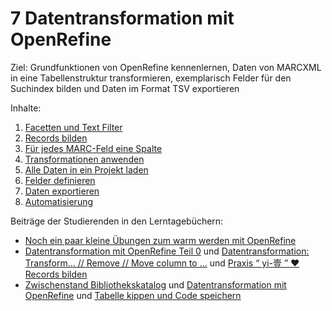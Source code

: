 # 7 Datentransformation mit OpenRefine

Ziel: Grundfunktionen von OpenRefine kennenlernen, Daten von MARCXML in eine Tabellenstruktur transformieren, exemplarisch Felder für den Suchindex bilden und Daten im Format TSV exportieren

Inhalte:

1. [Facetten und Text Filter](https://felixlohmeier.gitbooks.io/seminar-wir-bauen-uns-einen-bibliothekskatalog/content/07_1_facetten_und_text_filter.html)
2. [Records bilden](https://felixlohmeier.gitbooks.io/seminar-wir-bauen-uns-einen-bibliothekskatalog/content/07_2_records_bilden.html)
3. [Für jedes MARC-Feld eine Spalte](https://felixlohmeier.gitbooks.io/seminar-wir-bauen-uns-einen-bibliothekskatalog/content/07_3_fuer_jedes_marc-feld_eine_spalte.html)
4. [Transformationen anwenden](https://felixlohmeier.gitbooks.io/seminar-wir-bauen-uns-einen-bibliothekskatalog/content/07_4_transformationen_anwenden.html)
5. [Alle Daten in ein Projekt laden](https://felixlohmeier.gitbooks.io/seminar-wir-bauen-uns-einen-bibliothekskatalog/content/07_5_alle_daten_in_ein_projekt_laden.html)
6. [Felder definieren](https://felixlohmeier.gitbooks.io/seminar-wir-bauen-uns-einen-bibliothekskatalog/content/07_6_felder_definieren.html)
7. [Daten exportieren](https://felixlohmeier.gitbooks.io/seminar-wir-bauen-uns-einen-bibliothekskatalog/content/07_7_daten_exportieren.html)
8. [Automatisierung](https://felixlohmeier.gitbooks.io/seminar-wir-bauen-uns-einen-bibliothekskatalog/content/07_8_automatisierung.html)

Beiträge der Studierenden in den Lerntagebüchern:

* [Noch ein paar kleine Übungen zum warm werden mit OpenRefine](https://dennislerntnichtaus.wordpress.com/2016/11/08/noch-ein-paar-kleine-uebungen-zum-warm-werden-mit-openrefine/)
* [Datentransformation mit OpenRefine Teil 0](https://xyopendiscovery.wordpress.com/2016/11/08/datentransformation-mit-openrefine-teil-0/) und [Datentransformation: Transform… // Remove // Move column to …](https://xyopendiscovery.wordpress.com/2016/11/14/datentransformation-transform-remove-move-column-to/) und [Praxis “ yi-壹 ” ♥ Records bilden](https://xyopendiscovery.wordpress.com/2016/11/15/1-praxis-%e5%a3%b9-%e2%99%a5/)
* [Zwischenstand Bibliothekskatalog](https://lenaentdeckt.wordpress.com/2016/11/13/zwischenstand-bibliothekskatalog/) und [Datentransformation mit OpenRefine](https://lenaentdeckt.wordpress.com/2016/11/13/datentransformation-mit-openrefine/) und [Tabelle kippen und Code speichern](https://lenaentdeckt.wordpress.com/2016/11/19/tabelle-kippen-und-code-speichern/)
